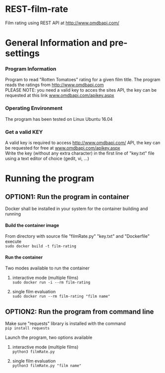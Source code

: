 # REST-film-rate
Film rating using REST API at http://www.omdbapi.com/

# General Information and pre-settings
### Program Information
Program to read "Rotten Tomatoes" rating for a given film title. The program reads the ratings from http://www.omdbapi.com<br/>
PLEASE NOTE: you need a valid key to acces the sites API, the key can be requested at this link www.omdbapi.com/apikey.aspx

### Operating Environment
The program has been tested on Linux Ubuntu 16.04

### Get a valid KEY
A valid key is required to access http://www.omdbapi.com/ API, the key can be requested for free at www.omdbapi.com/apikey.aspx<br/>
Write the key (without any extra character) in the first line of "key.txt" file using a text editor of choice (gedit, vi, ...)

# Running the program
## OPTION1: Run the program in container
Docker shall be installed in your system for the container building and running

#### Build the container image
From directory with source file "filmRate.py" "key.txt" and "Dockerfile" execute<br/>
`sudo docker build -t film-rating`

#### Run the container
Two modes available to run the container
1) interactive mode (multiple films)<br/>
	`sudo docker run -i --rm film-rating`
  
2) single film evaluation<br/>
	`sudo docker run --rm film-rating "film name"`

## OPTION2: Run the program from command line
Make sure "requests" library is installed with the command<br/>
`pip install requests`

Launch the program, two options available<br/>
1) interactive mode (multiple films)<br/>
		`python3 filmRate.py`
    
2) single film evaluation<br/>
		`python3 filmRate.py "film name"`
